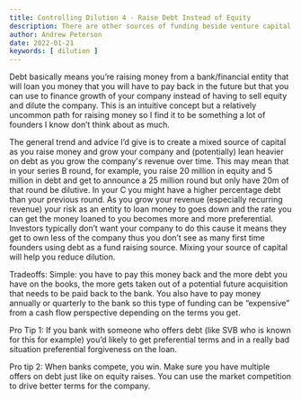 ```yaml
---
title: Controlling Dilution 4 - Raise Debt Instead of Equity
description: There are other sources of funding beside venture capital. Use them to control founder and employee dilution.
author: Andrew Peterson
date: 2022-01-21
keywords: [ dilution ]
---
```

Debt basically means you’re raising money from a bank/financial entity that will loan you money that you will have to pay back in the future but that you can use to finance growth of your company instead of having to sell equity and dilute the company. This is an intuitive concept but a relatively uncommon path for raising money so I find it to be something a lot of founders I know don’t think about as much. 

The general trend and advice I’d give is to create a mixed source of capital as you raise money and grow your company and (potentially) lean heavier on debt as you grow the company's revenue over time. This may mean that in your series B round, for example, you raise 20 million in equity and 5 million in debt and get to announce a 25 million round but only have 20m of that round be dilutive. In your C you might have a higher percentage debt than your previous round. As you grow your revenue (especially recurring revenue) your risk as an entity to loan money to goes down and the rate you can get the money loaned to you becomes more and more preferential. Investors typically don’t want your company to do this cause it means they get to own less of the company thus you don’t see as many first time founders using debt as a fund raising source. Mixing your source of capital will help you reduce dilution. 

Tradeoffs: Simple: you have to pay this money back and the more debt you have on the books, the more gets taken out of a potential future acquisition that needs to be paid back to the bank. You also have to pay money annually or quarterly to the bank so this type of funding can be “expensive” from a cash flow perspective depending on the terms you get. 

Pro Tip 1: If you bank with someone who offers debt (like SVB who is known for this for example) you’d likely to get preferential terms and in a really bad situation preferential forgiveness on the loan. 

Pro tip 2: When banks compete, you win. Make sure you have multiple offers on debt just like on equity raises. You can use the market competition to drive better terms for the company. 

